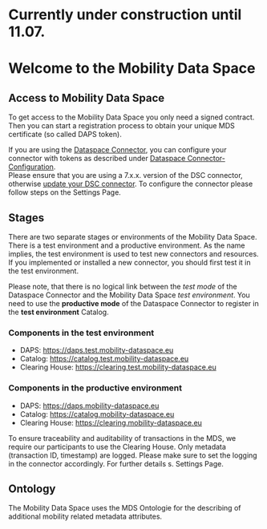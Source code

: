 # Currently under construction until 11.07. 

# Welcome to the Mobility Data Space

## Access to Mobility Data Space 

To get access to the Mobility Data Space you only need a signed contract. <br>
Then you can start a registration process to obtain your unique MDS certificate (so called DAPS token).

If you are using the [Dataspace Connector](https://github.com/International-Data-Spaces-Association/DataspaceConnector), you can configure your connector with tokens as described under  [Dataspace Connector-Configuration](https://international-data-spaces-association.github.io/DataspaceConnector/Deployment/Configuration). <br>
Please ensure that you are using a 7.x.x. version of the DSC connector, otherwise [update your DSC connector](https://github.com/International-Data-Spaces-Association/DataspaceConnector/releases).
To configure the connector please follow steps on the Settings Page.

## Stages
There are two separate stages or environments of the Mobility Data Space. There is a test environment and a productive environment. As the name implies, the test environment is used to test new connectors and resources. 
If you implemented or installed a new connector, you should first test it in the test environment.

Please note, that there is no logical link between the _test mode_ of the Dataspace Connector and the Mobility Data Space _test environment_. You need to use the **productive mode** of the Dataspace Connector to register in the **test environment** Catalog.

### Components in the test environment

* DAPS: https://daps.test.mobility-dataspace.eu
* Catalog: https://catalog.test.mobility-dataspace.eu
* Clearing House: https://clearing.test.mobility-dataspace.eu

### Components in the productive environment

* DAPS: https://daps.mobility-dataspace.eu
* Catalog: https://catalog.mobility-dataspace.eu
* Clearing House: https://clearing.mobility-dataspace.eu

To ensure traceability and auditability of transactions in the MDS, we require our participants to use the Clearing House. Only metadata (transaction ID, timestamp) are logged. Please make sure to set the logging in the connector accordingly. For further details s. Settings Page.

## Ontology
The Mobility Data Space uses the MDS Ontologie for the describing of additional mobility related metadata attributes. 


